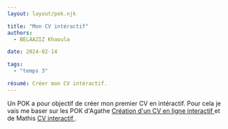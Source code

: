 ```yaml
---
layout: layout/pok.njk

title: "Mon CV intéractif"
authors:
  - BELAAZIZ Khaoula

date: 2024-02-14

tags: 
  - "temps 3"

résumé: Créer mon CV intéractif.
---
```

Un POK a pour objectif de créer mon premier CV en intéractif. Pour cela je vais me baser sur les POK d'Agathe [Création d'un CV en ligne interactif ](https://francoisbrucker.github.io/do-it/promos/2023-2024/Agathe-Rabachou/pok/temps-1/) et de Mathis [CV interactif ](https://francoisbrucker.github.io/do-it/promos/2023-2024/Mathis%20Schultz/pok/temps-2/).